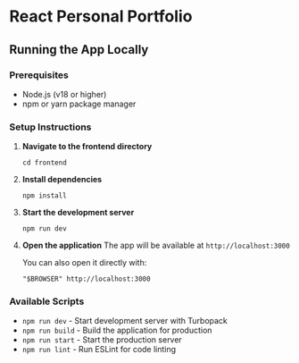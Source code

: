 # React Personal Portfolio

## Running the App Locally

### Prerequisites
- Node.js (v18 or higher)
- npm or yarn package manager

### Setup Instructions

1. **Navigate to the frontend directory**
   ```
   cd frontend
   ```

2. **Install dependencies**
   ```
   npm install
   ```

3. **Start the development server**
   ```
   npm run dev
   ```

4. **Open the application**
   The app will be available at `http://localhost:3000`
   
   You can also open it directly with:
   ```
   "$BROWSER" http://localhost:3000
   ```

### Available Scripts

- `npm run dev` - Start development server with Turbopack
- `npm run build` - Build the application for production
- `npm run start` - Start the production server
- `npm run lint` - Run ESLint for code linting